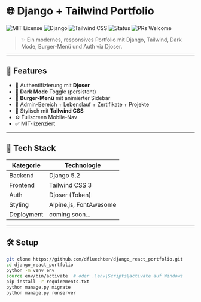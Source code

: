 # 🌐 Django + Tailwind Portfolio

![MIT License](https://img.shields.io/github/license/dfluechter/django_react_portfolio?style=flat-square)
![Django](https://img.shields.io/badge/Django-5.2-092E20?style=flat-square&logo=django)
![Tailwind CSS](https://img.shields.io/badge/TailwindCSS-3.x-38B2AC?style=flat-square&logo=tailwind-css)
![Status](https://img.shields.io/badge/status-in_progress-yellow?style=flat-square)
![PRs Welcome](https://img.shields.io/badge/PRs-welcome-brightgreen?style=flat-square)

> ✨ Ein modernes, responsives Portfolio mit Django, Tailwind, Dark Mode, Burger-Menü und Auth via Djoser.

---

## 🚀 Features

- 🔐 Authentifizierung mit **Djoser**
- 🌙 **Dark Mode** Toggle (persistent)
- 🍔 **Burger-Menü** mit animierter Sidebar
- 🧾 Admin-Bereich + Lebenslauf + Zertifikate + Projekte
- 💅 Stylisch mit **Tailwind CSS**
- ⚙️ Fullscreen Mobile-Nav
- ✅ MIT-lizenziert

---

## 🔧 Tech Stack

| Kategorie     | Technologie       |
|--------------|-------------------|
| Backend      | Django 5.2        |
| Frontend     | Tailwind CSS 3    |
| Auth         | Djoser (Token)    |
| Styling      | Alpine.js, FontAwesome |
| Deployment   | coming soon...    |

---

## 🛠️ Setup

```bash
git clone https://github.com/dfluechter/django_react_portfolio.git
cd django_react_portfolio
python -m venv env
source env/bin/activate  # oder .\env\Scripts\activate auf Windows
pip install -r requirements.txt
python manage.py migrate
python manage.py runserver
